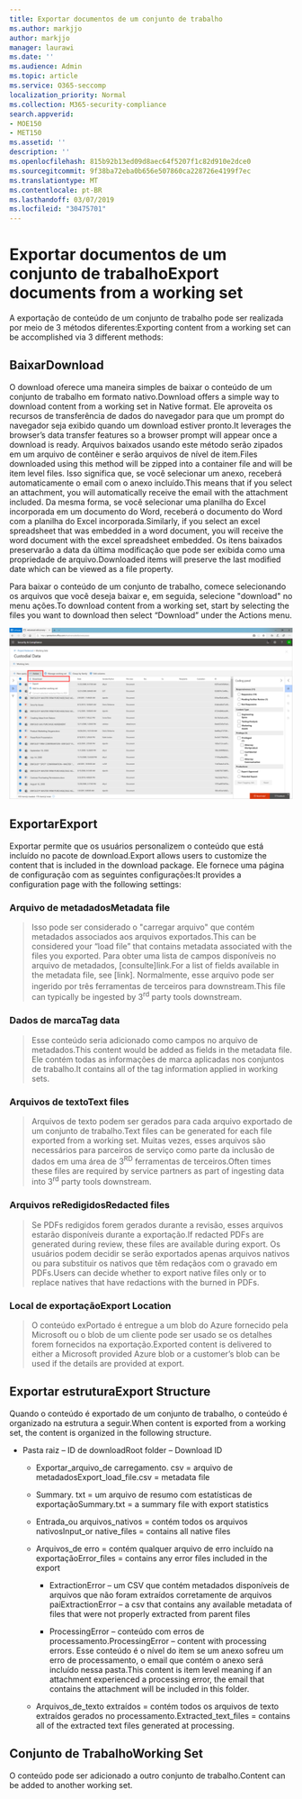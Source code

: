 ```yaml
---
title: Exportar documentos de um conjunto de trabalho
ms.author: markjjo
author: markjjo
manager: laurawi
ms.date: ''
ms.audience: Admin
ms.topic: article
ms.service: O365-seccomp
localization_priority: Normal
ms.collection: M365-security-compliance
search.appverid:
- MOE150
- MET150
ms.assetid: ''
description: ''
ms.openlocfilehash: 815b92b13ed09d8aec64f5207f1c82d910e2dce0
ms.sourcegitcommit: 9f38ba72eba0b656e507860ca228726e4199f7ec
ms.translationtype: MT
ms.contentlocale: pt-BR
ms.lasthandoff: 03/07/2019
ms.locfileid: "30475701"
---
```

# <a name="export-documents-from-a-working-set"></a><span data-ttu-id="5ba81-102">Exportar documentos de um conjunto de trabalho</span><span class="sxs-lookup"><span data-stu-id="5ba81-102">Export documents from a working set</span></span>

<span data-ttu-id="5ba81-103">A exportação de conteúdo de um conjunto de trabalho pode ser realizada por meio de 3 métodos diferentes:</span><span class="sxs-lookup"><span data-stu-id="5ba81-103">Exporting content from a working set can be accomplished via 3 different methods:</span></span>

## <a name="download"></a><span data-ttu-id="5ba81-104">Baixar</span><span class="sxs-lookup"><span data-stu-id="5ba81-104">Download</span></span>

<span data-ttu-id="5ba81-105">O download oferece uma maneira simples de baixar o conteúdo de um conjunto de trabalho em formato nativo.</span><span class="sxs-lookup"><span data-stu-id="5ba81-105">Download offers a simple way to download content from a working set in Native format.</span></span> <span data-ttu-id="5ba81-106">Ele aproveita os recursos de transferência de dados do navegador para que um prompt do navegador seja exibido quando um download estiver pronto.</span><span class="sxs-lookup"><span data-stu-id="5ba81-106">It leverages the browser’s data transfer features so a browser prompt will appear once a download is ready.</span></span> <span data-ttu-id="5ba81-107">Arquivos baixados usando este método serão zipados em um arquivo de contêiner e serão arquivos de nível de item.</span><span class="sxs-lookup"><span data-stu-id="5ba81-107">Files downloaded using this method will be zipped into a container file and will be item level files.</span></span> <span data-ttu-id="5ba81-108">Isso significa que, se você selecionar um anexo, receberá automaticamente o email com o anexo incluído.</span><span class="sxs-lookup"><span data-stu-id="5ba81-108">This means that if you select an attachment, you will automatically receive the email with the attachment included.</span></span> <span data-ttu-id="5ba81-109">Da mesma forma, se você selecionar uma planilha do Excel incorporada em um documento do Word, receberá o documento do Word com a planilha do Excel incorporada.</span><span class="sxs-lookup"><span data-stu-id="5ba81-109">Similarly, if you select an excel spreadsheet that was embedded in a word document, you will receive the word document with the excel spreadsheet embedded.</span></span> <span data-ttu-id="5ba81-110">Os itens baixados preservarão a data da última modificação que pode ser exibida como uma propriedade de arquivo.</span><span class="sxs-lookup"><span data-stu-id="5ba81-110">Downloaded items will preserve the last modified date which can be viewed as a file property.</span></span>

<span data-ttu-id="5ba81-111">Para baixar o conteúdo de um conjunto de trabalho, comece selecionando os arquivos que você deseja baixar e, em seguida, selecione "download" no menu ações.</span><span class="sxs-lookup"><span data-stu-id="5ba81-111">To download content from a working set, start by selecting the files you want to download then select “Download” under the Actions menu.</span></span>

![Captura de tela de uma descrição de computador gerada automaticamente](../media/eDiscoDownload.png)

## <a name="export"></a><span data-ttu-id="5ba81-113">Exportar</span><span class="sxs-lookup"><span data-stu-id="5ba81-113">Export</span></span>

<span data-ttu-id="5ba81-114">Exportar permite que os usuários personalizem o conteúdo que está incluído no pacote de download.</span><span class="sxs-lookup"><span data-stu-id="5ba81-114">Export allows users to customize the content that is included in the download package.</span></span> <span data-ttu-id="5ba81-115">Ele fornece uma página de configuração com as seguintes configurações:</span><span class="sxs-lookup"><span data-stu-id="5ba81-115">It provides a configuration page with the following settings:</span></span>

### <a name="metadata-file"></a><span data-ttu-id="5ba81-116">Arquivo de metadados</span><span class="sxs-lookup"><span data-stu-id="5ba81-116">Metadata file</span></span>

> <span data-ttu-id="5ba81-117">Isso pode ser considerado o "carregar arquivo" que contém metadados associados aos arquivos exportados.</span><span class="sxs-lookup"><span data-stu-id="5ba81-117">This can be considered your “load file” that contains metadata associated with the files you exported.</span></span> <span data-ttu-id="5ba81-118">Para obter uma lista de campos disponíveis no arquivo de metadados, \[consulte\]link.</span><span class="sxs-lookup"><span data-stu-id="5ba81-118">For a list of fields available in the metadata file, see \[link\].</span></span> <span data-ttu-id="5ba81-119">Normalmente, esse arquivo pode ser ingerido<sup></sup> por três ferramentas de terceiros para downstream.</span><span class="sxs-lookup"><span data-stu-id="5ba81-119">This file can typically be ingested by 3<sup>rd</sup> party tools downstream.</span></span>

### <a name="tag-data"></a><span data-ttu-id="5ba81-120">Dados de marca</span><span class="sxs-lookup"><span data-stu-id="5ba81-120">Tag data</span></span>

> <span data-ttu-id="5ba81-121">Esse conteúdo seria adicionado como campos no arquivo de metadados.</span><span class="sxs-lookup"><span data-stu-id="5ba81-121">This content would be added as fields in the metadata file.</span></span> <span data-ttu-id="5ba81-122">Ele contém todas as informações de marca aplicadas nos conjuntos de trabalho.</span><span class="sxs-lookup"><span data-stu-id="5ba81-122">It contains all of the tag information applied in working sets.</span></span>

### <a name="text-files"></a><span data-ttu-id="5ba81-123">Arquivos de texto</span><span class="sxs-lookup"><span data-stu-id="5ba81-123">Text files</span></span>

> <span data-ttu-id="5ba81-124">Arquivos de texto podem ser gerados para cada arquivo exportado de um conjunto de trabalho.</span><span class="sxs-lookup"><span data-stu-id="5ba81-124">Text files can be generated for each file exported from a working set.</span></span> <span data-ttu-id="5ba81-125">Muitas vezes, esses arquivos são necessários para parceiros de serviço como parte da inclusão de dados em uma área de 3<sup>RD</sup> ferramentas de terceiros.</span><span class="sxs-lookup"><span data-stu-id="5ba81-125">Often times these files are required by service partners as part of ingesting data into 3<sup>rd</sup> party tools downstream.</span></span>

### <a name="redacted-files"></a><span data-ttu-id="5ba81-126">Arquivos reRedigidos</span><span class="sxs-lookup"><span data-stu-id="5ba81-126">Redacted files</span></span>

> <span data-ttu-id="5ba81-127">Se PDFs redigidos forem gerados durante a revisão, esses arquivos estarão disponíveis durante a exportação.</span><span class="sxs-lookup"><span data-stu-id="5ba81-127">If redacted PDFs are generated during review, these files are available during export.</span></span> <span data-ttu-id="5ba81-128">Os usuários podem decidir se serão exportados apenas arquivos nativos ou para substituir os nativos que têm redaçãos com o gravado em PDFs.</span><span class="sxs-lookup"><span data-stu-id="5ba81-128">Users can decide whether to export native files only or to replace natives that have redactions with the burned in PDFs.</span></span>

### <a name="export-location"></a><span data-ttu-id="5ba81-129">Local de exportação</span><span class="sxs-lookup"><span data-stu-id="5ba81-129">Export Location</span></span>

> <span data-ttu-id="5ba81-130">O conteúdo exPortado é entregue a um blob do Azure fornecido pela Microsoft ou o blob de um cliente pode ser usado se os detalhes forem fornecidos na exportação.</span><span class="sxs-lookup"><span data-stu-id="5ba81-130">Exported content is delivered to either a Microsoft provided Azure blob or a customer’s blob can be used if the details are provided at export.</span></span>

## <a name="export-structure"></a><span data-ttu-id="5ba81-131">Exportar estrutura</span><span class="sxs-lookup"><span data-stu-id="5ba81-131">Export Structure</span></span>

<span data-ttu-id="5ba81-132">Quando o conteúdo é exportado de um conjunto de trabalho, o conteúdo é organizado na estrutura a seguir.</span><span class="sxs-lookup"><span data-stu-id="5ba81-132">When content is exported from a working set, the content is organized in the following structure.</span></span>

  - <span data-ttu-id="5ba81-133">Pasta raiz – ID de download</span><span class="sxs-lookup"><span data-stu-id="5ba81-133">Root folder – Download ID</span></span>
    
      - <span data-ttu-id="5ba81-134">Exportar\_arquivo\_de carregamento. csv = arquivo de metadados</span><span class="sxs-lookup"><span data-stu-id="5ba81-134">Export\_load\_file.csv = metadata file</span></span>
    
      - <span data-ttu-id="5ba81-135">Summary. txt = um arquivo de resumo com estatísticas de exportação</span><span class="sxs-lookup"><span data-stu-id="5ba81-135">Summary.txt = a summary file with export statistics</span></span>
    
      - <span data-ttu-id="5ba81-136">Entrada\_ou arquivos\_nativos = contém todos os arquivos nativos</span><span class="sxs-lookup"><span data-stu-id="5ba81-136">Input\_or native\_files = contains all native files</span></span>
    
      - <span data-ttu-id="5ba81-137">Arquivos\_de erro = contém qualquer arquivo de erro incluído na exportação</span><span class="sxs-lookup"><span data-stu-id="5ba81-137">Error\_files = contains any error files included in the export</span></span>
        
          - <span data-ttu-id="5ba81-138">ExtractionError – um CSV que contém metadados disponíveis de arquivos que não foram extraídos corretamente de arquivos pai</span><span class="sxs-lookup"><span data-stu-id="5ba81-138">ExtractionError – a csv that contains any available metadata of files that were not properly extracted from parent files</span></span>
        
          - <span data-ttu-id="5ba81-139">ProcessingError – conteúdo com erros de processamento.</span><span class="sxs-lookup"><span data-stu-id="5ba81-139">ProcessingError – content with processing errors.</span></span> <span data-ttu-id="5ba81-140">Esse conteúdo é o nível do item se um anexo sofreu um erro de processamento, o email que contém o anexo será incluído nessa pasta.</span><span class="sxs-lookup"><span data-stu-id="5ba81-140">This content is item level meaning if an attachment experienced a processing error, the email that contains the attachment will be included in this folder.</span></span>
    
      - <span data-ttu-id="5ba81-141">Arquivos\_de\_texto extraídos = contém todos os arquivos de texto extraídos gerados no processamento.</span><span class="sxs-lookup"><span data-stu-id="5ba81-141">Extracted\_text\_files = contains all of the extracted text files generated at processing.</span></span>

## <a name="working-set"></a><span data-ttu-id="5ba81-142">Conjunto de Trabalho</span><span class="sxs-lookup"><span data-stu-id="5ba81-142">Working Set</span></span>

<span data-ttu-id="5ba81-143">O conteúdo pode ser adicionado a outro conjunto de trabalho.</span><span class="sxs-lookup"><span data-stu-id="5ba81-143">Content can be added to another working set.</span></span>